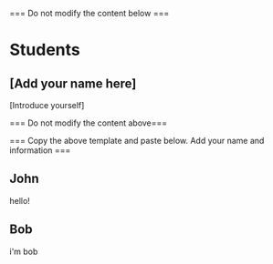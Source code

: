 === Do not modify the content below ===
# Students
## [Add your name here]
[Introduce yourself]

=== Do not modify the content above===

=== Copy the above template and paste below. Add your name and information ===
## John
hello!


## Bob
i'm bob